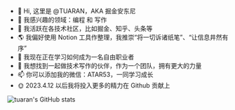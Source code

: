 - 👋 Hi, 这里是 @TUARAN，AKA 掘金安东尼
- 👀 我感兴趣的领域：编程 和 写作
- 🚀 我活跃在各技术社区，比如掘金、知乎、头条等
- 🌎 我偏好使用 Notion 工具作整理，我推崇“将一切诉诸纸笔”、“让信息井然有序”
- 🌱 我现在正在学习如何成为一名自由职业者
- 💞️ 我想找到一起做技术写作的伙伴，作为一个团队，拥有更大的力量
- 📫 你可以添加我的微信：ATAR53，一同学习成长
- 🌞 2023.4.12 以后我将投入更多的精力在 Github 贡献上

![tuaran's GitHub stats](https://github-readme-stats.vercel.app/api?username=tuaran&show_icons=true&theme=radical)

<!---
TUARAN/TUARAN is a ✨ special ✨ repository because its `README.md` (this file) appears on your GitHub profile.
You can click the Preview link to take a look at your changes.
--->

